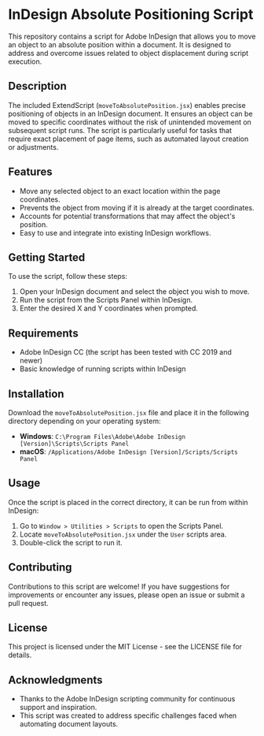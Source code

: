 # InDesign Absolute Positioning Script

This repository contains a script for Adobe InDesign that allows you to move an object to an absolute position within a document. It is designed to address and overcome issues related to object displacement during script execution.

## Description

The included ExtendScript (`moveToAbsolutePosition.jsx`) enables precise positioning of objects in an InDesign document. It ensures an object can be moved to specific coordinates without the risk of unintended movement on subsequent script runs. The script is particularly useful for tasks that require exact placement of page items, such as automated layout creation or adjustments.

## Features

- Move any selected object to an exact location within the page coordinates.
- Prevents the object from moving if it is already at the target coordinates.
- Accounts for potential transformations that may affect the object's position.
- Easy to use and integrate into existing InDesign workflows.

## Getting Started

To use the script, follow these steps:

1. Open your InDesign document and select the object you wish to move.
2. Run the script from the Scripts Panel within InDesign.
3. Enter the desired X and Y coordinates when prompted.

## Requirements

- Adobe InDesign CC (the script has been tested with CC 2019 and newer)
- Basic knowledge of running scripts within InDesign

## Installation

Download the `moveToAbsolutePosition.jsx` file and place it in the following directory depending on your operating system:

- **Windows**: `C:\Program Files\Adobe\Adobe InDesign [Version]\Scripts\Scripts Panel`
- **macOS**: `/Applications/Adobe InDesign [Version]/Scripts/Scripts Panel`

## Usage

Once the script is placed in the correct directory, it can be run from within InDesign:

1. Go to `Window > Utilities > Scripts` to open the Scripts Panel.
2. Locate `moveToAbsolutePosition.jsx` under the `User` scripts area.
3. Double-click the script to run it.

## Contributing

Contributions to this script are welcome! If you have suggestions for improvements or encounter any issues, please open an issue or submit a pull request.

## License

This project is licensed under the MIT License - see the LICENSE file for details.

## Acknowledgments

- Thanks to the Adobe InDesign scripting community for continuous support and inspiration.
- This script was created to address specific challenges faced when automating document layouts.
